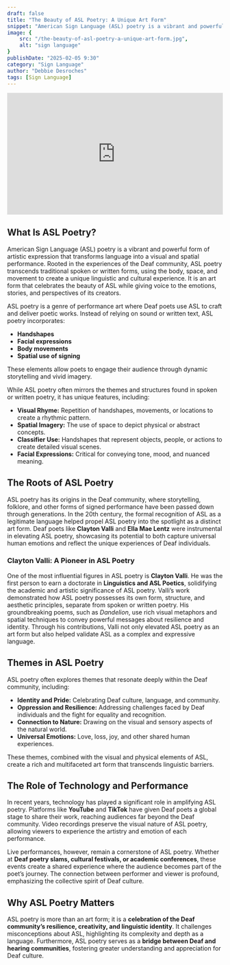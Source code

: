 ```yaml
---
draft: false
title: "The Beauty of ASL Poetry: A Unique Art Form"
snippet: "American Sign Language (ASL) poetry is a vibrant and powerful form of artistic expression that transforms language into a visual and spatial performance. Rooted in the experiences of the Deaf community, ASL poetry transcends traditional spoken or written forms, using the body, space, and movement to create a unique linguistic and cultural experience. It is an art form that celebrates the beauty of ASL while giving voice to the emotions, stories, and perspectives of its creators."
image: {
    src: "/the-beauty-of-asl-poetry-a-unique-art-form.jpg",
    alt: "sign language"
}
publishDate: "2025-02-05 9:30"
category: "Sign Language"
author: "Debbie Desroches"
tags: [Sign Language]
---
```


<iframe style="width: 100%; aspect-ratio: 16/9;" src="https://www.youtube.com/embed/hZ1LTInEQbk?si=V1q83cSk2TMYd6W9" title="YouTube video player" frameborder="0" allow="accelerometer; autoplay; clipboard-write; encrypted-media; gyroscope; picture-in-picture; web-share" referrerpolicy="strict-origin-when-cross-origin" allowfullscreen></iframe>

## What Is ASL Poetry?  

American Sign Language (ASL) poetry is a vibrant and powerful form of artistic expression that transforms language into a visual and spatial performance. Rooted in the experiences of the Deaf community, ASL poetry transcends traditional spoken or written forms, using the body, space, and movement to create a unique linguistic and cultural experience. It is an art form that celebrates the beauty of ASL while giving voice to the emotions, stories, and perspectives of its creators.

ASL poetry is a genre of performance art where Deaf poets use ASL to craft and deliver poetic works. Instead of relying on sound or written text, ASL poetry incorporates:

- **Handshapes**
- **Facial expressions**
- **Body movements**
- **Spatial use of signing**  

These elements allow poets to engage their audience through dynamic storytelling and vivid imagery.

While ASL poetry often mirrors the themes and structures found in spoken or written poetry, it has unique features, including:

- **Visual Rhyme:** Repetition of handshapes, movements, or locations to create a rhythmic pattern.
- **Spatial Imagery:** The use of space to depict physical or abstract concepts.
- **Classifier Use:** Handshapes that represent objects, people, or actions to create detailed visual scenes.
- **Facial Expressions:** Critical for conveying tone, mood, and nuanced meaning.

## The Roots of ASL Poetry  

ASL poetry has its origins in the Deaf community, where storytelling, folklore, and other forms of signed performance have been passed down through generations. In the 20th century, the formal recognition of ASL as a legitimate language helped propel ASL poetry into the spotlight as a distinct art form. Deaf poets like **Clayton Valli** and **Ella Mae Lentz** were instrumental in elevating ASL poetry, showcasing its potential to both capture universal human emotions and reflect the unique experiences of Deaf individuals.

### Clayton Valli: A Pioneer in ASL Poetry  

One of the most influential figures in ASL poetry is **Clayton Valli**. He was the first person to earn a doctorate in **Linguistics and ASL Poetics**, solidifying the academic and artistic significance of ASL poetry. Valli’s work demonstrated how ASL poetry possesses its own form, structure, and aesthetic principles, separate from spoken or written poetry. His groundbreaking poems, such as *Dandelion*, use rich visual metaphors and spatial techniques to convey powerful messages about resilience and identity. Through his contributions, Valli not only elevated ASL poetry as an art form but also helped validate ASL as a complex and expressive language.

## Themes in ASL Poetry  

ASL poetry often explores themes that resonate deeply within the Deaf community, including:

- **Identity and Pride:** Celebrating Deaf culture, language, and community.
- **Oppression and Resilience:** Addressing challenges faced by Deaf individuals and the fight for equality and recognition.
- **Connection to Nature:** Drawing on the visual and sensory aspects of the natural world.
- **Universal Emotions:** Love, loss, joy, and other shared human experiences.

These themes, combined with the visual and physical elements of ASL, create a rich and multifaceted art form that transcends linguistic barriers.

## The Role of Technology and Performance  

In recent years, technology has played a significant role in amplifying ASL poetry. Platforms like **YouTube** and **TikTok** have given Deaf poets a global stage to share their work, reaching audiences far beyond the Deaf community. Video recordings preserve the visual nature of ASL poetry, allowing viewers to experience the artistry and emotion of each performance.

Live performances, however, remain a cornerstone of ASL poetry. Whether at **Deaf poetry slams, cultural festivals, or academic conferences**, these events create a shared experience where the audience becomes part of the poet’s journey. The connection between performer and viewer is profound, emphasizing the collective spirit of Deaf culture.

## Why ASL Poetry Matters  

ASL poetry is more than an art form; it is a **celebration of the Deaf community’s resilience, creativity, and linguistic identity**. It challenges misconceptions about ASL, highlighting its complexity and depth as a language. Furthermore, ASL poetry serves as a **bridge between Deaf and hearing communities**, fostering greater understanding and appreciation for Deaf culture.